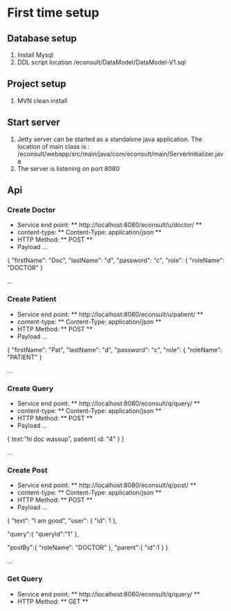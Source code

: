 # First time setup

## Database setup

1. Install Mysql
2. DDL script location <projectlocation>/econsult/DataModel/DataModel-V1.sql

## Project setup

1. MVN clean install

## Start server

1. Jetty server can be started as a standalone java application. The location of main class is : /econsult/webapp/src/main/java/com/econsult/main/ServerInitializer.java
2. The server is listening on port 8080

## Api 

### Create Doctor
* Service end point: ** http://localhost:8080/econsult/u/doctor/ **
* content-type: ** Content-Type: application/json **
* HTTP Method: ** POST **
* Payload 
...

{
"firstName": "Doc",
"lastName": "d",
"password": "c",
"role": {
"roleName": "DOCTOR"
}

...


### Create Patient
* Service end point: ** http://localhost:8080/econsult/u/patient/ **
* content-type: ** Content-Type: application/json **
* HTTP Method: ** POST **
* Payload 
...

{
"firstName": "Pat",
"lastName": "d",
"password": "c",
"role": {
"roleName": "PATIENT"
}

...


### Create Query
* Service end point: ** http://localhost:8080/econsult/q/query/ **
* content-type: ** Content-Type: application/json **
* HTTP Method: ** POST **
* Payload 
...

{
text:"hi doc wassup",
patient{
  id: "4"
}
}

...

### Create Post
* Service end point: ** http://localhost:8080/econsult/q/post/ **
* content-type: ** Content-Type: application/json **
* HTTP Method: ** POST **
* Payload 
...

{
"text": "I am good",
"user": {
  "id": 1
},

"query":{
  "queryId":"1"
},

"postBy":{
"roleName": "DOCTOR"
},
"parent":{
"id":1
}
}

...

### Get Query
* Service end point: ** http://localhost:8080/econsult/q/query/<id> **
* HTTP Method: ** GET **
